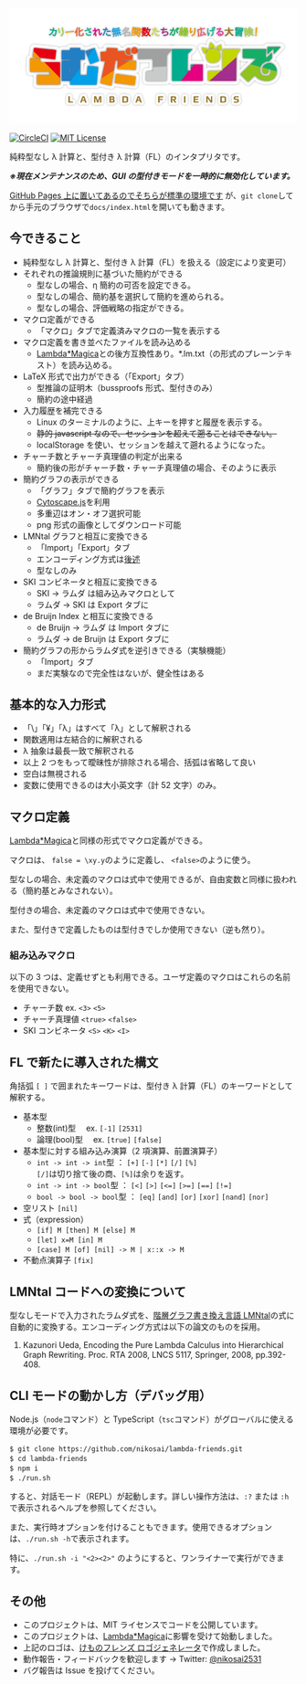 ![らむだフレンズ](docs/logo.png "らむだフレンズ")

[![CircleCI](https://circleci.com/gh/nikosai/lambda-friends.svg?style=svg)](https://circleci.com/gh/nikosai/lambda-friends)
[![MIT License](http://img.shields.io/badge/license-MIT-blue.svg?style=flat)](LICENSE)

純粋型なし λ 計算と、型付き λ 計算（FL）のインタプリタです。

**_※現在メンテナンスのため、GUI の型付きモードを一時的に無効化しています。_**

[GitHub Pages 上に置いてあるのでそちらが標準の環境です](https://nikosai.github.io/lambda-friends/) が、`git clone`してから手元のブラウザで`docs/index.html`を開いても動きます。

## 今できること

- 純粋型なし λ 計算と、型付き λ 計算（FL）を扱える（設定により変更可）
- それぞれの推論規則に基づいた簡約ができる
  - 型なしの場合、η 簡約の可否を設定できる。
  - 型なしの場合、簡約基を選択して簡約を進められる。
  - 型なしの場合、評価戦略の指定ができる。
- マクロ定義ができる
  - 「マクロ」タブで定義済みマクロの一覧を表示する
- マクロ定義を書き並べたファイルを読み込める
  - [Lambda\*Magica](https://github.com/YuukiARIA/LambdaMagica)との後方互換性あり。\*.lm.txt（の形式のプレーンテキスト）を読み込める。
- LaTeX 形式で出力ができる（「Export」タブ）
  - 型推論の証明木（bussproofs 形式、型付きのみ）
  - 簡約の途中経過
- 入力履歴を補完できる
  - Linux のターミナルのように、上キーを押すと履歴を表示する。
  - ~~静的 javascript なので、セッションを超えて遡ることはできない。~~
  - localStorage を使い、セッションを越えて遡れるようになった。
- チャーチ数とチャーチ真理値の判定が出来る
  - 簡約後の形がチャーチ数・チャーチ真理値の場合、そのように表示
- 簡約グラフの表示ができる
  - 「グラフ」タブで簡約グラフを表示
  - [Cytoscape.js](http://js.cytoscape.org/)を利用
  - 多重辺はオン・オフ選択可能
  - png 形式の画像としてダウンロード可能
- LMNtal グラフと相互に変換できる
  - 「Import」「Export」タブ
  - エンコーディング方式は[後述](#lmntalコードへの変換について)
  - 型なしのみ
- SKI コンビネータと相互に変換できる
  - SKI → ラムダ は組み込みマクロとして
  - ラムダ → SKI は Export タブに
- de Bruijn Index と相互に変換できる
  - de Bruijn → ラムダ は Import タブに
  - ラムダ → de Bruijn は Export タブに
- 簡約グラフの形からラムダ式を逆引きできる（実験機能）
  - 「Import」タブ
  - まだ実験なので完全性はないが、健全性はある

## 基本的な入力形式

- 「\」「¥」「λ」はすべて「λ」として解釈される
- 関数適用は左結合的に解釈される
- λ 抽象は最長一致で解釈される
- 以上 2 つをもって曖昧性が排除される場合、括弧は省略して良い
- 空白は無視される
- 変数に使用できるのは大小英文字（計 52 文字）のみ。

## マクロ定義

[Lambda\*Magica](https://github.com/YuukiARIA/LambdaMagica)と同様の形式でマクロ定義ができる。

マクロは、 `false = \xy.y`のように定義し、 `<false>`のように使う。

型なしの場合、未定義のマクロは式中で使用できるが、自由変数と同様に扱われる（簡約基とみなされない）。

型付きの場合、未定義のマクロは式中で使用できない。

また、型付きで定義したものは型付きでしか使用できない（逆も然り）。

### 組み込みマクロ

以下の 3 つは、定義せずとも利用できる。ユーザ定義のマクロはこれらの名前を使用できない。

- チャーチ数 ex. `<3>` `<5>`
- チャーチ真理値 `<true>` `<false>`
- SKI コンビネータ `<S>` `<K>` `<I>`

## FL で新たに導入された構文

角括弧 `[ ]` で囲まれたキーワードは、型付き λ 計算（FL）のキーワードとして解釈する。

- 基本型
  - 整数(int)型　 ex. `[-1]` `[2531]`
  - 論理(bool)型　 ex. `[true]` `[false]`
- 基本型に対する組み込み演算（2 項演算、前置演算子）
  - `int -> int -> int`型 ： `[+]` `[-]` `[*]` `[/]` `[%]`  
    `[/]`は切り捨て後の商、`[%]`は余りを返す。
  - `int -> int -> bool`型 ： `[<]` `[>]` `[<=]` `[>=]` `[==]` `[!=]`
  - `bool -> bool -> bool`型 ： `[eq]` `[and]` `[or]` `[xor]` `[nand]` `[nor]`
- 空リスト `[nil]`
- 式（expression）
  - `[if] M [then] M [else] M`
  - `[let] x=M [in] M`
  - `[case] M [of] [nil] -> M | x::x -> M`
- 不動点演算子 `[fix]`

## LMNtal コードへの変換について

型なしモードで入力されたラムダ式を、[階層グラフ書き換え言語 LMNtal](http://www.ueda.info.waseda.ac.jp/lmntal/)の式に自動的に変換する。エンコーディング方式は以下の論文のものを採用。

1. Kazunori Ueda, Encoding the Pure Lambda Calculus into Hierarchical Graph Rewriting. Proc. RTA 2008, LNCS 5117, Springer, 2008, pp.392-408.

## CLI モードの動かし方（デバッグ用）

Node.js（`node`コマンド）と TypeScript（`tsc`コマンド）がグローバルに使える環境が必要です。

```bash
$ git clone https://github.com/nikosai/lambda-friends.git
$ cd lambda-friends
$ npm i
$ ./run.sh
```

すると、対話モード（REPL）が起動します。詳しい操作方法は、`:?` または `:h` で表示されるヘルプを参照してください。

また、実行時オプションを付けることもできます。使用できるオプションは、`./run.sh -h`で表示されます。

特に、`./run.sh -i "<2><2>"` のようにすると、ワンライナーで実行ができます。

## その他

- このプロジェクトは、MIT ライセンスでコードを公開しています。
- このプロジェクトは、[Lambda\*Magica](https://github.com/YuukiARIA/LambdaMagica)に影響を受けて始動しました。
- 上記のロゴは、[けものフレンズ ロゴジェネレータ](https://aratama.github.io/kemonogen/)で作成しました。
- 動作報告・フィードバックを歓迎します → Twitter: [@nikosai2531](https://twitter.com/nikosai2531)
- バグ報告は Issue を投げてください。
